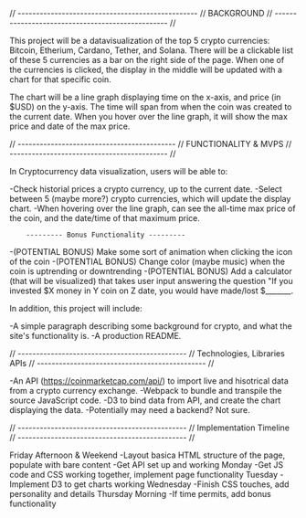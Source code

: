 // ------------------------------------------------- // 
                     BACKGROUND 
// ------------------------------------------------- // 

This project will be a datavisualization of the 
top 5 crypto currencies: Bitcoin, Etherium, Cardano,
Tether, and Solana. There will be a clickable list of
these 5 currencies as a bar on the right side of the 
page. When one of the currencies is clicked, the display
in the middle will be updated with a chart for that 
specific coin.

The chart will be a line graph displaying time on the
x-axis, and price (in $USD) on the y-axis. The time will 
span from when the coin was created to the current date. 
When you hover over the line graph, it will show the max 
price and date of the max price.

// ------------------------------------------- // 
             FUNCTIONALITY & MVPS 
// ------------------------------------------- // 

In Cryptocurrency data visualization, users will be able to:

-Check historial prices a crypto currency, up to the 
current date.
-Select between 5 (maybe more?) crypto currencies, which
will update the display chart.
-When hovering over the line graph, can see the all-time 
max price of the coin, and the date/time of that maximum price.

        --------- Bonus Functionality ---------
-(POTENTIAL BONUS) Make some sort of animation when clicking 
the icon of the coin
-(POTENTIAL BONUS) Change color (maybe music) when the coin is 
uptrending or downtrending
-(POTENTIAL BONUS) Add a calculator (that will be visualized) 
that takes user input answering the question "If you invested $X
money in Y coin on Z date, you would have made/lost $_______.


In addition, this project will include: 

-A simple paragraph describing some background for crypto, and
what the site's functionality is.
-A production README.


// ---------------------------------------------- // 
            Technologies, Libraries APIs 
// ---------------------------------------------- // 

-An API (https://coinmarketcap.com/api/) to import live and 
hisotrical data from a crypto currency exchange.
-Webpack to bundle and transpile the source JavaScript code.
-D3 to bind data from API, and create the chart displaying 
the data.
-Potentially may need a backend? Not sure.

// ---------------------------------------------- // 
            Implementation Timeline 
// ---------------------------------------------- // 

Friday Afternoon & Weekend
-Layout basica HTML structure of the page, populate with bare content
-Get API set up and working
Monday
-Get JS code and CSS working together, implement page functionality
Tuesday
-Implement D3 to get charts working
Wednesday
-Finish CSS touches, add personality and details
Thursday Morning
-If time permits, add bonus functionality